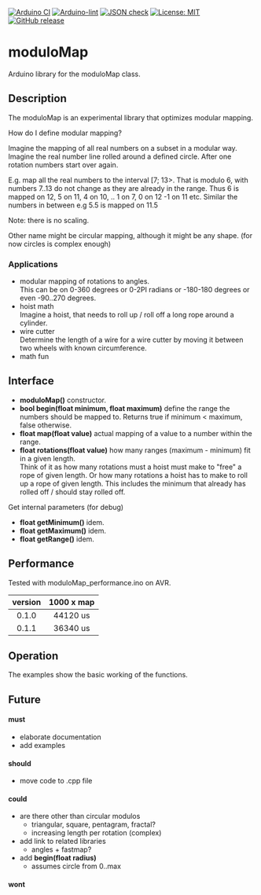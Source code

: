 
[![Arduino CI](https://github.com/RobTillaart/moduloMap/workflows/Arduino%20CI/badge.svg)](https://github.com/marketplace/actions/arduino_ci)
[![Arduino-lint](https://github.com/RobTillaart/moduloMap/actions/workflows/arduino-lint.yml/badge.svg)](https://github.com/RobTillaart/moduloMap/actions/workflows/arduino-lint.yml)
[![JSON check](https://github.com/RobTillaart/moduloMap/actions/workflows/jsoncheck.yml/badge.svg)](https://github.com/RobTillaart/moduloMap/actions/workflows/jsoncheck.yml)
[![License: MIT](https://img.shields.io/badge/license-MIT-green.svg)](https://github.com/RobTillaart/moduloMap/blob/master/LICENSE)
[![GitHub release](https://img.shields.io/github/release/RobTillaart/moduloMap.svg?maxAge=3600)](https://github.com/RobTillaart/moduloMap/releases)


# moduloMap

Arduino library for the moduloMap class.


## Description

The moduloMap is an experimental library that optimizes modular mapping.

How do I define modular mapping?

Imagine the mapping of all real numbers on a subset in a modular way.
Imagine the real number line rolled around a defined circle. 
After one rotation numbers start over again.

E.g. map all the real numbers to the interval \[7; 13>. 
That is modulo 6, with numbers 7..13 do not change as they are already in the range.
Thus 6 is mapped on 12, 5 on 11, 4 on 10, .. 1 on 7, 0 on 12 -1 on 11 etc.
Similar the numbers in between e.g 5.5 is mapped on 11.5 

Note: there is no scaling.

Other name might be circular mapping, although it might be any shape.
(for now circles is complex enough)


### Applications 

- modular mapping of rotations to angles.  
This can be on 0-360 degrees or 0-2PI radians or -180-180 degrees
or even -90..270 degrees.
- hoist math  
Imagine a hoist, that needs to roll up / roll off a long rope around a cylinder.
- wire cutter  
Determine the length of a wire for a wire cutter by moving it between two
wheels with known circumference.
- math fun  


## Interface

- **moduloMap()** constructor.
- **bool begin(float minimum, float maximum)** define the range the numbers should be mapped to.
Returns true if minimum < maximum, false otherwise.
- **float map(float value)** actual mapping of a value to a number within the range.
- **float rotations(float value)** how many ranges (maximum - minimum) fit in a given length.  
Think of it as how many rotations must a hoist must make to "free" a rope of given length.
Or how many rotations a hoist has to make to roll up a rope of given length.
This includes the minimum that already has rolled off / should stay rolled off.

Get internal parameters (for debug)
- **float getMinimum()** idem.
- **float getMaximum()** idem.
- **float getRange()** idem.


## Performance

Tested with moduloMap_performance.ino on AVR.

|  version  |  1000 x map  |
|:---------:|:------------:|
|  0.1.0    |  44120 us    |
|  0.1.1    |  36340 us    |


## Operation

The examples show the basic working of the functions.


## Future

#### must

- elaborate documentation
- add examples

#### should

- move code to .cpp file

#### could

- are there other than circular modulos
  - triangular, square, pentagram, fractal?
  - increasing length per rotation (complex)
- add link to related libraries
  - angles + fastmap?
- add **begin(float radius)**
  - assumes circle from 0..max

#### wont

